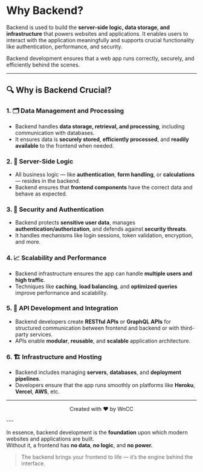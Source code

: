 # Why Backend?

Backend is used to build the **server-side logic, data storage, and infrastructure** that powers websites and applications. It enables users to interact with the application meaningfully and supports crucial functionality like authentication, performance, and security.

Backend development ensures that a web app runs correctly, securely, and efficiently behind the scenes.

---

## 🔍 Why is Backend Crucial?

### 1. 🗂️ Data Management and Processing
- Backend handles **data storage, retrieval, and processing**, including communication with databases.
- It ensures data is **securely stored**, **efficiently processed**, and **readily available** to the frontend when needed.

### 2. 🧠 Server-Side Logic
- All business logic — like **authentication**, **form handling**, or **calculations** — resides in the backend.
- Backend ensures that **frontend components** have the correct data and behave as expected.

### 3. 🔐 Security and Authentication
- Backend protects **sensitive user data**, manages **authentication/authorization**, and defends against **security threats**.
- It handles mechanisms like login sessions, token validation, encryption, and more.

### 4. 📈 Scalability and Performance
- Backend infrastructure ensures the app can handle **multiple users and high traffic**.
- Techniques like **caching**, **load balancing**, and **optimized queries** improve performance and scalability.

### 5. 🔗 API Development and Integration
- Backend developers create **RESTful APIs** or **GraphQL APIs** for structured communication between frontend and backend or with third-party services.
- APIs enable **modular**, **reusable**, and **scalable** application architecture.

### 6. 🏗️ Infrastructure and Hosting
- Backend includes managing **servers**, **databases**, and **deployment pipelines**.
- Developers ensure that the app runs smoothly on platforms like **Heroku**, **Vercel**, **AWS**, etc.

---
<p align="center">Created with ❤️ by WnCC</p>
---

In essence, backend development is the **foundation** upon which modern websites and applications are built.  
Without it, a frontend has **no data**, **no logic**, and **no power.**

> The backend brings your frontend to life — it’s the engine behind the interface.
